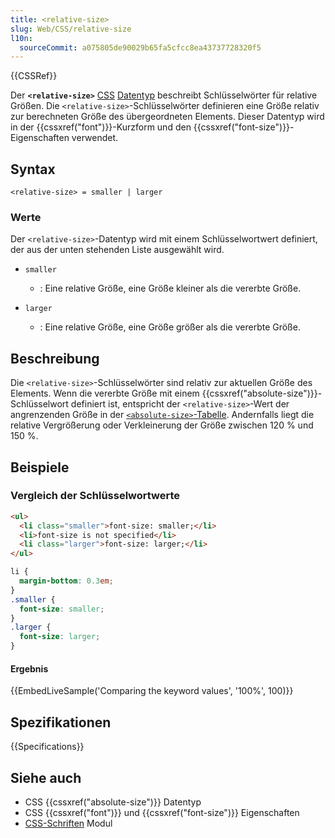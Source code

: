```yaml
---
title: <relative-size>
slug: Web/CSS/relative-size
l10n:
  sourceCommit: a075805de90029b65fa5cfcc8ea43737728320f5
---
```


{{CSSRef}}

Der **`<relative-size>`** [CSS](/de/docs/Web/CSS) [Datentyp](/de/docs/Web/CSS/CSS_Values_and_Units/CSS_data_types) beschreibt Schlüsselwörter für relative Größen. Die `<relative-size>`-Schlüsselwörter definieren eine Größe relativ zur berechneten Größe des übergeordneten Elements. Dieser Datentyp wird in der {{cssxref("font")}}-Kurzform und den {{cssxref("font-size")}}-Eigenschaften verwendet.

## Syntax

```plain
<relative-size> = smaller | larger
```

### Werte

Der `<relative-size>`-Datentyp wird mit einem Schlüsselwortwert definiert, der aus der unten stehenden Liste ausgewählt wird.

- `smaller`

  - : Eine relative Größe, eine Größe kleiner als die vererbte Größe.

- `larger`

  - : Eine relative Größe, eine Größe größer als die vererbte Größe.

## Beschreibung

Die `<relative-size>`-Schlüsselwörter sind relativ zur aktuellen Größe des Elements. Wenn die vererbte Größe mit einem {{cssxref("absolute-size")}}-Schlüsselwort definiert ist, entspricht der `<relative-size>`-Wert der angrenzenden Größe in der [`<absolute-size>`-Tabelle](/de/docs/Web/CSS/absolute-size#description). Andernfalls liegt die relative Vergrößerung oder Verkleinerung der Größe zwischen 120 % und 150 %.

## Beispiele

### Vergleich der Schlüsselwortwerte

```html
<ul>
  <li class="smaller">font-size: smaller;</li>
  <li>font-size is not specified</li>
  <li class="larger">font-size: larger;</li>
</ul>
```

```css
li {
  margin-bottom: 0.3em;
}
.smaller {
  font-size: smaller;
}
.larger {
  font-size: larger;
}
```

#### Ergebnis

{{EmbedLiveSample('Comparing the keyword values', '100%', 100)}}

## Spezifikationen

{{Specifications}}

## Siehe auch

- CSS {{cssxref("absolute-size")}} Datentyp
- CSS {{cssxref("font")}} und {{cssxref("font-size")}} Eigenschaften
- [CSS-Schriften](/de/docs/Web/CSS/CSS_fonts) Modul
